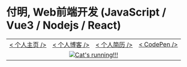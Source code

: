 # 付明, Web前端开发 (JavaScript / Vue3 / Nodejs / React)

<table align="center">
    <tbody>
      <tr>
        <td align="center" nowrap>
          <a href="https://zed.ink">< 个人主页 /></a>
        </td>
        <td align="center" nowrap>
          <a href="https://journal.zed.ink">< 个人博客 /></a>
        </td>
        <td align="center" nowrap>
          <a href="https://zed.ink/CV/">< 个人简历 /></a>
        </td>
        <td align="center" nowrap>
          <a href="https://codepen.io/mingwiki">< CodePen /></a>
        </td>
      </tr>
      <tr>
        <td colspan=4  align="center" nowrap>
          <a href="https://developer.mozilla.org/zh-CN/docs/Web">
            <img src="https://camo.githubusercontent.com/494594ca9ffdfce15da3f7a8b89433f1a406305a18016279895e5206cbab584e/68747470733a2f2f63646e2e766f782d63646e2e636f6d2f7468756d626f722f5369497965716d4b494a47634f4a63637a3934704867776d6776513d2f3078303a3134303078313430302f31323030783830302f66696c746572733a666f63616c28353838783538383a38313278383132293a6e6f5f75707363616c6528292f63646e2e766f782d63646e2e636f6d2f75706c6f6164732f63686f7275735f696d6167652f696d6167652f36383833373733302f706f7074617274317265647261696e626f776669785f312e302e676966" alt="Cat's running!!!">
          </a>
        </td>
      </tr>
    </tbody>
  </table>
